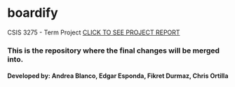 # boardify
CSIS 3275 - Term  Project
[CLICK TO SEE PROJECT REPORT](https://drive.google.com/drive/folders/1nUpnKd-e9HnpvHTs9BVwpti6A7wlbDIR)
### This is the repository where the final changes will be merged into.

#### Developed by: Andrea Blanco, Edgar Esponda, Fikret Durmaz, Chris Ortilla
